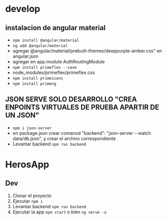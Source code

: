 # develop

## instalacion de angular material
- ```npm install @angular/material```
- ```ng add @angular/material```
- agregar @angular/material/prebuilt-themes/deeppurple-amber.css" en angular.json
- agregar en app.module AuthRoutingModule
- ```npm install primeflex --save```
- node_modules/primeflex/primeflex.css
- ```npm install primeicons```
-  ```npm install primeng```


## JSON SERVE SOLO DESARROLLO "CREA ENPOINTS VIRTUALES DE PRUEBA APARTIR DE UN JSON"
- ```npm i json-server```
- en package.json crear comanod "backend": "json-server --watch data/db.json", y crear el archivo correspondiente
- Levantar backend ```npm run backend```


# HerosApp

## Dev
1. Clonar el proyecto
2. Ejecutar ```npm i```
3. Levantar backend ```npm run backend```
4. Ejecutar la app  ```npm start``` o bien ```ng serve -o```
